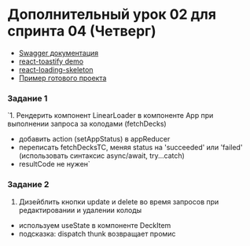 # Дополнительный урок 02 для спринта 04 (Четверг)

- [Swagger документация](https://api.flashcards.andrii.es/docs)
- [react-toastify demo](https://fkhadra.github.io/react-toastify/introduction/)
- [react-loading-skeleton](https://github.com/dvtng/react-loading-skeleton#readme)
- [Пример готового проекта](https://04-sprint-02-add-lesson-for-mentor.vercel.app/)

### Задание 1

`1. Рендерить компонент LinearLoader в компоненте App при выполнении запроса за колодами (fetchDecks)

- добавить action (setAppStatus) в appReducer
- переписать fetchDecksTC, меняя status на 'succeeded' или 'failed' (использовать синтаксис async/await, try...catch)
- resultCode не нужен`

### Задание 2
1. Дизейблить кнопки update и delete во время запросов при редактировании и удалении колоды
- используем useState в компоненте DeckItem
- подсказка: dispatch thunk возвращает промис
